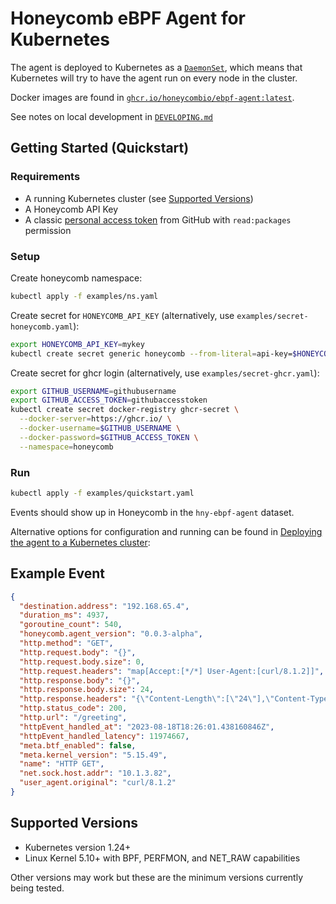 # Honeycomb eBPF Agent for Kubernetes

<!-- OSS metadata badge - rename repo link and set status in OSSMETADATA -->
<!-- [![OSS Lifecycle](https://img.shields.io/osslifecycle/honeycombio/{repo-name})](https://github.com/honeycombio/home/blob/main/honeycomb-oss-lifecycle-and-practices.md) -->

The agent is deployed to Kubernetes as a [`DaemonSet`](https://kubernetes.io/docs/concepts/workloads/controllers/daemonset/),
which means that Kubernetes will try to have the agent run on every node in the cluster.

Docker images are found in [`ghcr.io/honeycombio/ebpf-agent:latest`](https://github.com/honeycombio/honeycomb-ebpf-agent/pkgs/container/ebpf-agent).

See notes on local development in [`DEVELOPING.md`](./DEVELOPING.md)

## Getting Started (Quickstart)

### Requirements

- A running Kubernetes cluster (see [Supported Versions](#supported-versions))
- A Honeycomb API Key
- A classic [personal access token](https://github.com/settings/tokens) from GitHub with `read:packages` permission

### Setup

Create honeycomb namespace:

```sh
kubectl apply -f examples/ns.yaml
```

Create secret for `HONEYCOMB_API_KEY` (alternatively, use `examples/secret-honeycomb.yaml`):

```sh
export HONEYCOMB_API_KEY=mykey
kubectl create secret generic honeycomb --from-literal=api-key=$HONEYCOMB_API_KEY --namespace=honeycomb
```

Create secret for ghcr login (alternatively, use `examples/secret-ghcr.yaml`):

```sh
export GITHUB_USERNAME=githubusername
export GITHUB_ACCESS_TOKEN=githubaccesstoken
kubectl create secret docker-registry ghcr-secret \
  --docker-server=https://ghcr.io/ \
  --docker-username=$GITHUB_USERNAME \
  --docker-password=$GITHUB_ACCESS_TOKEN \
  --namespace=honeycomb
```

### Run

```sh
kubectl apply -f examples/quickstart.yaml
```

Events should show up in Honeycomb in the `hny-ebpf-agent` dataset.

Alternative options for configuration and running can be found in [Deploying the agent to a Kubernetes cluster](./DEVELOPING.md#deploying-the-agent-to-a-kubernetes-cluster):

## Example Event

```json
{
  "destination.address": "192.168.65.4",
  "duration_ms": 4937,
  "goroutine_count": 540,
  "honeycomb.agent_version": "0.0.3-alpha",
  "http.method": "GET",
  "http.request.body": "{}",
  "http.request.body.size": 0,
  "http.request.headers": "map[Accept:[*/*] User-Agent:[curl/8.1.2]]",
  "http.response.body": "{}",
  "http.response.body.size": 24,
  "http.response.headers": "{\"Content-Length\":[\"24\"],\"Content-Type\":[\"text/plain; charset=utf-8\"],\"Date\":[\"Fri, 18 Aug 2023 18:26:01 GMT\"]}",
  "http.status_code": 200,
  "http.url": "/greeting",
  "httpEvent_handled_at": "2023-08-18T18:26:01.438160846Z",
  "httpEvent_handled_latency": 11974667,
  "meta.btf_enabled": false,
  "meta.kernel_version": "5.15.49",
  "name": "HTTP GET",
  "net.sock.host.addr": "10.1.3.82",
  "user_agent.original": "curl/8.1.2"
}
```

## Supported Versions

- Kubernetes version 1.24+
- Linux Kernel 5.10+ with BPF, PERFMON, and NET_RAW capabilities

Other versions may work but these are the minimum versions currently being tested.
